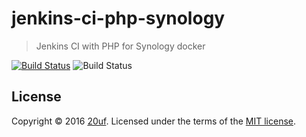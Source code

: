 # jenkins-ci-php-synology

> Jenkins CI with PHP for Synology docker

[![Build Status](https://travis-ci.org/20uf/jenkins-ci-php-synology.svg)](https://travis-ci.org/20uf/jenkins-ci-php-synology)
![Build Status](https://circleci.com/gh/20uf/jenkins-ci-php-synology.svg?style=shield&circle-token=:circle-token)

## License

Copyright &copy; 2016 [20uf](http://github.com/20uf). Licensed under the terms of the [MIT license](LICENSE.md).
